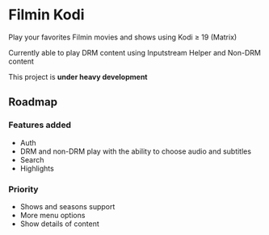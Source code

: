 # Filmin Kodi
Play your favorites Filmin movies and shows using Kodi ≥ 19 (Matrix)

Currently able to play DRM content using Inputstream Helper and Non-DRM content

This project is **under heavy development**

## Roadmap
### Features added
* Auth
* DRM and non-DRM play with the ability to choose audio and subtitles
* Search
* Highlights

### Priority
* Shows and seasons support
* More menu options
* Show details of content
